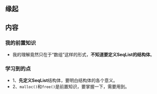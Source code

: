 ## 缘起



## 内容

### 我的前置知识

+ 我的理解竟然只在于“数组”这样的形式，**不知道要定义SeqList的结构体**。

### 学习到的点

+ 1、**先定义SeqList**结构体，要明白结构体的各个意义。
+ 2、`malloc()`和`free()`是前置知识，要掌握一下，需要用到。